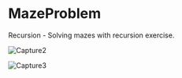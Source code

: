 # MazeProblem
Recursion - Solving mazes with recursion exercise.

![Capture2](https://user-images.githubusercontent.com/105850016/210221123-39365a9e-229e-41e8-8069-3a7fa77dda36.PNG)

![Capture3](https://user-images.githubusercontent.com/105850016/210221124-8b1ad0c7-091c-4a89-ac93-96ae2c5aa1c7.PNG)
